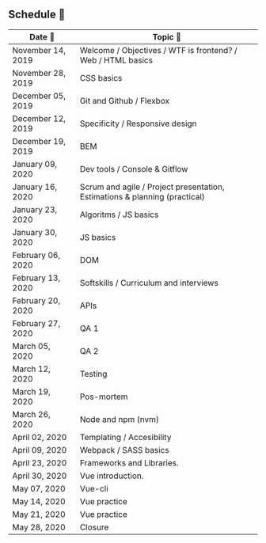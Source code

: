 ## Schedule :calendar:

Date :date: | Topic :page_facing_up:
--- | ---
November 14, 2019 | Welcome / Objectives / WTF is frontend? / Web / HTML basics
November 28, 2019 | CSS basics
December 05, 2019 | Git and Github / Flexbox
December 12, 2019 | Specificity / Responsive design
December 19, 2019 | BEM
January 09, 2020 | Dev tools / Console & Gitflow
January 16, 2020 | Scrum and agile / Project presentation, Estimations & planning (practical)
January 23, 2020 | Algoritms / JS basics
January 30, 2020 | JS basics
February 06, 2020 | DOM
February 13, 2020 | Softskills / Curriculum and interviews
February 20, 2020 | APIs
February 27, 2020 | QA 1
March 05, 2020 | QA 2
March 12, 2020 | Testing
March 19, 2020 | Pos-mortem
March 26, 2020 | Node and npm (nvm)
April 02, 2020 | Templating / Accesibility
April 09, 2020 | Webpack / SASS basics
April 23, 2020 | Frameworks and Libraries.
April 30, 2020 | Vue introduction.
May 07, 2020 | Vue-cli
May 14, 2020 | Vue practice
May 21, 2020 | Vue practice
May 28, 2020 | Closure
